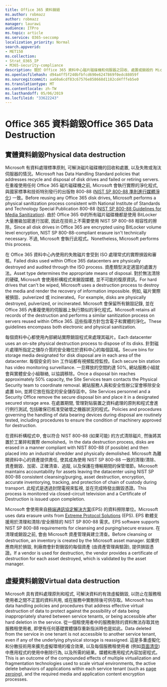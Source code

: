 ```yaml
---
title: Office 365 資料銷毀
ms.author: robmazz
author: robmazz
manager: laurawi
audience: ITPro
ms.topic: article
ms.service: O365-seccomp
localization_priority: Normal
search.appverid:
- MET150
ms.collection:
- Strat_O365_IP
- M365-security-compliance
description: 關於 Office 365 資料中心磁片磁碟機和伺服器之回收、處置或銷毀的 Microsoft 原則。
ms.openlocfilehash: d94a4ff5f240bfbfcd690e6247869f0edc88059f
ms.sourcegitcommit: aa60a6cdf83c67576e858668d1182cd4fffeb5e0
ms.translationtype: MT
ms.contentlocale: zh-TW
ms.lasthandoff: 05/06/2019
ms.locfileid: "33622243"
---
```

# <a name="office-365-data-destruction"></a><span data-ttu-id="d7217-103">Office 365 資料銷毀</span><span class="sxs-lookup"><span data-stu-id="d7217-103">Office 365 Data Destruction</span></span>

## <a name="physical-data-destruction"></a><span data-ttu-id="d7217-104">實體資料銷毀</span><span class="sxs-lookup"><span data-stu-id="d7217-104">Physical data destruction</span></span>

<span data-ttu-id="d7217-105">Microsoft 有資料處理標準原則, 可解決磁片磁碟機的回收和處置, 以及失敗或淘汰伺服器的情況。</span><span class="sxs-lookup"><span data-stu-id="d7217-105">Microsoft has Data Handling Standard policies that addresses recycle and disposal of disk drives and failed or retiring servers.</span></span> <span data-ttu-id="d7217-106">在重複使用任何 Office 365 磁片磁碟機之前, Microsoft 會執行實際的淨化程式, 與國家標準和技術特別發行的出版物 800-88 ([NIST SP 800-88 準則進行媒體淨化](http://nvlpubs.nist.gov/nistpubs/SpecialPublications/NIST.SP.800-88r1.pdf)) 一致。</span><span class="sxs-lookup"><span data-stu-id="d7217-106">Before reusing any Office 365 disk drives, Microsoft performs a physical sanitization process consistent with National Institute of Standards and Technology Special Publication 800-88 ([NIST SP 800-88 Guidelines for Media Sanitization](http://nvlpubs.nist.gov/nistpubs/SpecialPublications/NIST.SP.800-88r1.pdf)).</span></span> <span data-ttu-id="d7217-107">由於 Office 365 中的所有磁片磁碟機都是使用 BitLocker 大量層級加密進行加密, 因此在技術上不需要使用 NIST SP 800-88 相容性的擦除。</span><span class="sxs-lookup"><span data-stu-id="d7217-107">Since all disk drives in Office 365 are encrypted using BitLocker volume level encryption, NIST SP 800-88-compliant erasure isn't technically necessary.</span></span> <span data-ttu-id="d7217-108">不過, Microsoft 會執行此程式。</span><span class="sxs-lookup"><span data-stu-id="d7217-108">Nonetheless, Microsoft performs this process.</span></span>

<span data-ttu-id="d7217-109">在 Office 365 資料中心內使用的失敗磁片會受到 ISO 處理常式的實際損毀和審核。</span><span class="sxs-lookup"><span data-stu-id="d7217-109">Failed disks used within Office 365 datacenters are physically destroyed and audited through the ISO process.</span></span> <span data-ttu-id="d7217-110">資產類型決定適當的處置方法。</span><span class="sxs-lookup"><span data-stu-id="d7217-110">Asset type determines the appropriate means of disposal.</span></span> <span data-ttu-id="d7217-111">對於無法清除的硬碟, Microsoft 會使用析構程式來銷毀媒體, 並不可能的復原資訊。</span><span class="sxs-lookup"><span data-stu-id="d7217-111">For hard drives that can't be wiped, Microsoft uses a destruction process to destroy the media and render the recovery of information impossible.</span></span> <span data-ttu-id="d7217-112">例如, 磁片實際被損毀、pulverized 或 incinerated。</span><span class="sxs-lookup"><span data-stu-id="d7217-112">For example, disks are physically destroyed, pulverized, or incinerated.</span></span> <span data-ttu-id="d7217-113">Microsoft 會保留所有銷毀記錄, 並在 Office 365 內重複使用的伺服器上執行類似的淨化程式。</span><span class="sxs-lookup"><span data-stu-id="d7217-113">Microsoft retains all records of the destruction and performs a similar sanitization process on servers reused within Office 365.</span></span> <span data-ttu-id="d7217-114">這些指導方針包含電子和實體的淨化。</span><span class="sxs-lookup"><span data-stu-id="d7217-114">These guidelines encompass both electronic and physical sanitization.</span></span>

<span data-ttu-id="d7217-115">每個資料中心都使用內部網站實際銷毀程式來處理其磁片。</span><span class="sxs-lookup"><span data-stu-id="d7217-115">Each datacenter uses an on-site physical destruction process to dispose of its disks.</span></span> <span data-ttu-id="d7217-116">針對磁片處理所指定之儲存介質的安全箱位於資料中心的每個區域。</span><span class="sxs-lookup"><span data-stu-id="d7217-116">Secure bins for storage media designated for disk disposal are in each area of the datacenter.</span></span> <span data-ttu-id="d7217-117">每個安全的 bin 工作站都有視頻監控監控。</span><span class="sxs-lookup"><span data-stu-id="d7217-117">Each secure bin station has video monitoring surveillance.</span></span> <span data-ttu-id="d7217-118">一旦釋放的空間約達 50%, 網站服務小組就會與實體安全小組聯絡, 以協調移除。</span><span class="sxs-lookup"><span data-stu-id="d7217-118">Once a disposal bin reaches approximately 50% capacity, the Site Services team contacts the Physical Security team to coordinate removal.</span></span> <span data-ttu-id="d7217-119">網站服務人員和安全性辦公室會移除安全處置 bin, 並將它放在指定的安全儲存區中。</span><span class="sxs-lookup"><span data-stu-id="d7217-119">Site Services personnel and a Security Office remove the secure disposal bin and place it in a designated secured storage area.</span></span> <span data-ttu-id="d7217-120">在處置期間, 管理對貼裝置之資料處理的原則和程式會進行例行測試, 包括確保已核准受破壞之機器狀況的程式。</span><span class="sxs-lookup"><span data-stu-id="d7217-120">Policies and procedures governing the handling of data bearing devices during disposal are routinely tested, including procedures to ensure the condition of machinery approved for destruction.</span></span>

<span data-ttu-id="d7217-121">在資料析構程式中, 會以符合 NIST 800-88 (如果可能) 的方式清除磁片, 然後將其置於工業碎和實際 demolished。</span><span class="sxs-lookup"><span data-stu-id="d7217-121">In the data destruction process, disks are erased in a manner compliant with NIST 800-88 (if possible) and then placed into an industrial shredder and physically demolished.</span></span> <span data-ttu-id="d7217-122">Microsoft 為離開資料中心的資產提供責任, 使其成為使用 NIST SP 800-88 一致的清理/清除、資產銷毀、加密、正確清查、追蹤, 以及保護在傳輸期間的保管環節。</span><span class="sxs-lookup"><span data-stu-id="d7217-122">Microsoft maintains accountability for assets leaving the datacenter using NIST SP 800-88 consistent cleansing/purging, asset destruction, encryption, accurate inventorying, tracking, and protection of chain of custody during transport.</span></span> <span data-ttu-id="d7217-123">此程式是透過封閉電視來監視, 並在完成時發出銷毀憑證。</span><span class="sxs-lookup"><span data-stu-id="d7217-123">This process is monitored via closed-circuit television and a Certificate of Destruction is issued upon completion.</span></span>

<span data-ttu-id="d7217-124">Microsoft 會使用來自[極端通訊協定解決方案](http://www.enterprisedataerasure.com/)(EPS) 的資料擦除單位。</span><span class="sxs-lookup"><span data-stu-id="d7217-124">Microsoft uses data erasure units from [Extreme Protocol Solutions](http://www.enterprisedataerasure.com/) (EPS).</span></span> <span data-ttu-id="d7217-125">EPS 軟體支援用於清理和清除/安全擦除的 NIST SP 800-88 需求。</span><span class="sxs-lookup"><span data-stu-id="d7217-125">EPS software supports NIST SP 800-88 requirements for cleansing and purging/secure erasure.</span></span> <span data-ttu-id="d7217-126">在清理或銷毀之前, 會由 Microsoft 資產管理員建立清查。</span><span class="sxs-lookup"><span data-stu-id="d7217-126">Before cleansing or destruction, an inventory is created by the Microsoft asset manager.</span></span> <span data-ttu-id="d7217-127">如果供應商用於損毀, 則廠商會針對銷毀的每個資產 (由資產管理員驗證), 提供損毀憑證。</span><span class="sxs-lookup"><span data-stu-id="d7217-127">If a vendor is used for destruction, the vendor provides a certificate of destruction for each asset destroyed, which is validated by the asset manager.</span></span>

## <a name="virtual-data-destruction"></a><span data-ttu-id="d7217-128">虛擬資料銷毀</span><span class="sxs-lookup"><span data-stu-id="d7217-128">Virtual data destruction</span></span>

<span data-ttu-id="d7217-129">Microsoft 具有資料處理原則和程式, 可解決資料的有效虛擬銷毀, 以防止在服務租使用者之間不正當的資料共用, 或在服務中實刪除後可供存取。</span><span class="sxs-lookup"><span data-stu-id="d7217-129">Microsoft has data handling policies and procedures that address effective virtual destruction of data to protect against the possibility of data being inappropriately shared between service tenants, or being accessible after hard deletion in the service.</span></span> <span data-ttu-id="d7217-130">從一個租使用者中的服務刪除的資料無法存取其他服務租使用者, 即使有任何基礎實體儲存重新指派時也是如此。</span><span class="sxs-lookup"><span data-stu-id="d7217-130">Data deleted from the service in one tenant is not accessible to another service tenant, even if any of the underlying physical storage is reassigned.</span></span> <span data-ttu-id="d7217-131">這是多重虛擬化和分散技術用來擴充虛擬環境的複合效果, 以及每個服務租使用者 (例如[頁面清空](https://docs.microsoft.com/office365/securitycompliance/office-365-exchange-online-data-deletion#page-zeroing)) 中應用程式的使用中刪除行為, 以及所需的結果。媒體和應用程式內容加密程式。</span><span class="sxs-lookup"><span data-stu-id="d7217-131">This is an outcome of the compounded effects of multiple virtualization and fragmentation technologies used to scale virtual environments, the active delete behaviors of applications within each service tenant (such as [page zeroing](https://docs.microsoft.com/office365/securitycompliance/office-365-exchange-online-data-deletion#page-zeroing)), and the required media and application content encryption processes.</span></span>